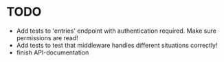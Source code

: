 # TODO

- Add tests to 'entries' endpoint with authentication required. Make sure permissions are read!
- Add tests to test that middleware handles different situations correctly!
- finish API-documentation
